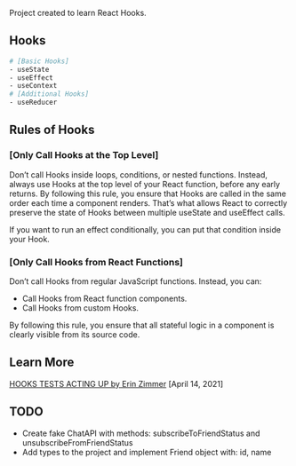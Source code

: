 Project created to learn React Hooks.

## Hooks

```bash
# [Basic Hooks]
- useState
- useEffect
- useContext
# [Additional Hooks]
- useReducer
```

## Rules of Hooks

### [Only Call Hooks at the Top Level]
Don’t call Hooks inside loops, conditions, or nested functions. Instead, always use Hooks at the top level of your React function,
before any early returns. By following this rule, you ensure that Hooks are called in the same order each time a component renders.
That’s what allows React to correctly preserve the state of Hooks between multiple useState and useEffect calls.

If you want to run an effect conditionally, you can put that condition inside your Hook.

### [Only Call Hooks from React Functions]
Don’t call Hooks from regular JavaScript functions. Instead, you can:

- Call Hooks from React function components.
- Call Hooks from custom Hooks.

By following this rule, you ensure that all stateful logic in a component is clearly visible from its source code.

## Learn More

[HOOKS TESTS ACTING UP by Erin Zimmer](https://cogent.co/blog/hooks-tests-acting-up) [April 14, 2021]


## TODO
- Create fake ChatAPI with methods: subscribeToFriendStatus and unsubscribeFromFriendStatus
- Add types to the project and implement Friend object with: id, name